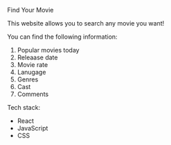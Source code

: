 Find Your Movie

This website allows you to search any movie you want!

You can find the following information:

1) Popular movies today
2) Releaase date
3) Movie rate
4) Lanugage
5) Genres
6) Cast
7) Comments

Tech stack:
- React
- JavaScript
- CSS

